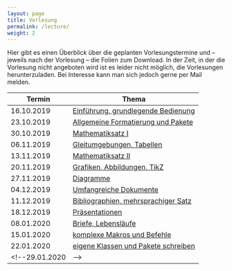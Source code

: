 ```yaml
---
layout: page
title: Vorlesung
permalink: /lecture/
weight: 2
---
```


Hier gibt es einen Überblick über die geplanten Vorlesungstermine und – jeweils nach der Vorlesung – die Folien zum Download.
In der Zeit, in der die Vorlesung nicht angeboten wird ist es leider nicht möglich, die Vorlesungen herunterzuladen. Bei Interesse kann man sich jedoch gerne per Mail melden.

Termin     | Thema
-----------|-----------------------------------------------------------------------
16.10.2019 | [Einführung, grundlegende Bedienung](./00_einfuehrung_grundlagen.pdf)
23.10.2019 | [Allgemeine Formatierung und Pakete](./01_formatierung_pakete.pdf)
30.10.2019 | [Mathematiksatz I](./02_mathesatz_i.pdf)
06.11.2019 | [Gleitumgebungen, Tabellen](./03_gleitumgebungen_tabellen.pdf)
13.11.2019 | [Mathematiksatz II](./04_mathesatz_ii.pdf)
20.11.2019 | [Grafiken, Abbildungen, TikZ](./05_grafiken_abbildungen_tikz.pdf)
27.11.2019 | [Diagramme](./06_diagramme.pdf)
04.12.2019 | [Umfangreiche Dokumente](./07_umfangreiche_dokumente.pdf)
11.12.2019 | [Bibliographien, mehrsprachiger Satz](./08_bibliografien_mehrsprachigkeit.pdf)
18.12.2019 | [Präsentationen](./09_praesentationen.pdf)
08.01.2020 | [Briefe, Lebensläufe](./10_brief_lebenslauf.pdf)
15.01.2020 | [komplexe Makros und Befehle](./11_komplexe_makros.pdf)
22.01.2020 | [eigene Klassen und Pakete schreiben](./12_eigene_klassen.pdf)
<!--29.01.2020 |--> <!-- [Witziges, Obskures und Sinnvolles](./W_witziges_obskures.pdf)-->

